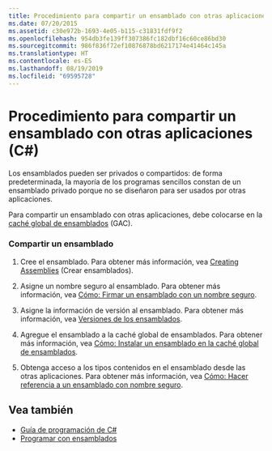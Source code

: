 ```yaml
---
title: Procedimiento para compartir un ensamblado con otras aplicaciones (C#)
ms.date: 07/20/2015
ms.assetid: c30e972b-1693-4e05-b115-c31831fdf9f2
ms.openlocfilehash: 954db3fe139ff307386fc182dbf16c60ce86bd30
ms.sourcegitcommit: 986f836f72ef10876878bd6217174e41464c145a
ms.translationtype: HT
ms.contentlocale: es-ES
ms.lasthandoff: 08/19/2019
ms.locfileid: "69595728"
---
```

# <a name="how-to-share-an-assembly-with-other-applications-c"></a>Procedimiento para compartir un ensamblado con otras aplicaciones (C#)
Los ensamblados pueden ser privados o compartidos: de forma predeterminada, la mayoría de los programas sencillos constan de un ensamblado privado porque no se diseñaron para ser usados por otras aplicaciones.  
  
 Para compartir un ensamblado con otras aplicaciones, debe colocarse en la [caché global de ensamblados](../../../../framework/app-domains/gac.md) (GAC).  
  
### <a name="sharing-an-assembly"></a>Compartir un ensamblado  
  
1. Cree el ensamblado. Para obtener más información, vea [Creating Assemblies](../../../../framework/app-domains/create-assemblies.md) (Crear ensamblados).  
  
2. Asigne un nombre seguro al ensamblado. Para obtener más información, vea [Cómo: Firmar un ensamblado con un nombre seguro](../../../../framework/app-domains/how-to-sign-an-assembly-with-a-strong-name.md).  
  
3. Asigne la información de versión al ensamblado. Para obtener más información, vea [Versiones de los ensamblados](../../../../framework/app-domains/assembly-versioning.md).  
  
4. Agregue el ensamblado a la caché global de ensamblados. Para obtener más información, vea [Cómo: Instalar un ensamblado en la caché global de ensamblados](../../../../framework/app-domains/how-to-install-an-assembly-into-the-gac.md).  
  
5. Obtenga acceso a los tipos contenidos en el ensamblado desde las otras aplicaciones. Para obtener más información, vea [Cómo: Hacer referencia a un ensamblado con nombre seguro](../../../../framework/app-domains/how-to-reference-a-strong-named-assembly.md).  
  
## <a name="see-also"></a>Vea también

- [Guía de programación de C#](../../index.md)
- [Programar con ensamblados](../../../../framework/app-domains/programming-with-assemblies.md)
